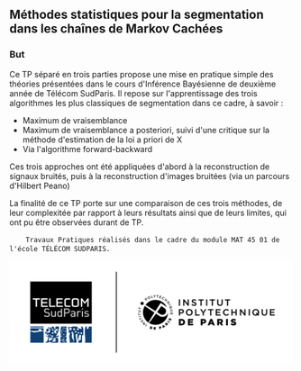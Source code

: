 ## Méthodes statistiques pour la segmentation dans les chaînes de Markov Cachées

### But

Ce TP séparé en trois parties propose une mise en pratique simple des théories présentées dans le cours d'Inférence Bayésienne de deuxième année de Télécom SudParis. 
Il repose sur l'apprentissage des trois algorithmes les plus classiques de segmentation dans ce cadre, à savoir : 
  - Maximum de vraisemblance
  - Maximum de vraisemblance a posteriori, suivi d'une critique sur la méthode d'estimation de la loi a priori de X
  - Via l'algorithme forward-backward 
 
 Ces trois approches ont été appliquées d'abord à la reconstruction de signaux bruités, puis à la reconstruction d'images bruitées (via un parcours d'Hilbert Peano)
 
 La finalité de ce TP porte sur une comparaison de ces trois méthodes, de leur complexitée par rapport à leurs résultats ainsi que de leurs limites, qui ont pu être observées durant de TP.

        Travaux Pratiques réalisés dans le cadre du module MAT 45 01 de l'école TÉLÉCOM SUDPARIS.

![Test](https://github.com/Erwanlbv/Projet-Info/blob/master/NeuralNetwork/src/main/resources/Logo_TSP_Colored.png)


